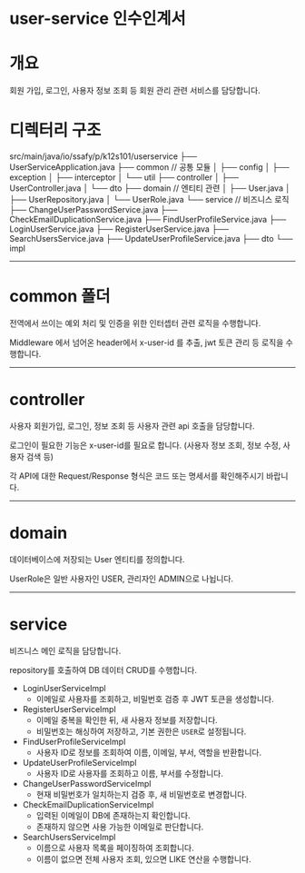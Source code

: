 # user-service 인수인계서

# 개요

회원 가입, 로그인, 사용자 정보 조회 등 회원 관리 관련 서비스를 담당합니다.

# 디렉터리 구조

src/main/java/io/ssafy/p/k12s101/userservice
├── UserServiceApplication.java
├── common // 공통 모듈
│   ├── config
│   ├── exception
│   ├── interceptor
│   └── util
├── controller
│   ├── UserController.java
│   └── dto
├── domain // 엔티티 관련
│   ├── User.java
│   ├── UserRepository.java
│   └── UserRole.java
└── service // 비즈니스 로직
      ├── ChangeUserPasswordService.java
      ├── CheckEmailDuplicationService.java
      ├── FindUserProfileService.java
      ├── LoginUserService.java
      ├── RegisterUserService.java
      ├── SearchUsersService.java
      ├── UpdateUserProfileService.java
      ├── dto
      └── impl

---

# common 폴더

전역에서 쓰이는 예외 처리 및 인증을 위한 인터셉터 관련 로직을 수행합니다.

Middleware 에서 넘어온 header에서 x-user-id 를 추출, jwt 토큰 관리 등 로직을 수행합니다.

---

# controller

사용자 회원가입, 로그인, 정보 조회 등 사용자 관련 api 호출을 담당합니다.

로그인이 필요한 기능은 x-user-id를 필요로 합니다. (사용자 정보 조회, 정보 수정, 사용자 검색 등)

각 API에 대한 Request/Response 형식은 코드 또는 명세서를 확인해주시기 바랍니다.

---

# domain

데이터베이스에 저장되는 User 엔티티를 정의합니다.

UserRole은 일반 사용자인 USER, 관리자인 ADMIN으로 나뉩니다.

---

# service

비즈니스 메인 로직을 담당합니다.

repository를 호출하여 DB 데이터 CRUD를 수행합니다.

- LoginUserServiceImpl
    - 이메일로 사용자를 조회하고, 비밀번호 검증 후 JWT 토큰을 생성합니다.
- RegisterUserServiceImpl
    - 이메일 중복을 확인한 뒤, 새 사용자 정보를 저장합니다.
    - 비밀번호는 해싱하여 저장하고, 기본 권한은 `USER`로 설정됩니다.
- FindUserProfileServiceImpl
    - 사용자 ID로 정보를 조회하여 이름, 이메일, 부서, 역할을 반환합니다.
- UpdateUserProfileServiceImpl
    - 사용자 ID로 사용자를 조회하고 이름, 부서를 수정합니다.
- ChangeUserPasswordServiceImpl
    - 현재 비밀번호가 일치하는지 검증 후, 새 비밀번호로 변경합니다.
- CheckEmailDuplicationServiceImpl
    - 입력된 이메일이 DB에 존재하는지 확인합니다.
    - 존재하지 않으면 사용 가능한 이메일로 판단합니다.
- SearchUsersServiceImpl
    - 이름으로 사용자 목록을 페이징하여 조회합니다.
    - 이름이 없으면 전체 사용자 조회, 있으면 LIKE 연산을 수행합니다.